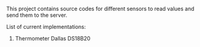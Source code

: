 This project contains source codes for different sensors to read values and send them to the server.

List of current implementations:

1. Thermometer Dallas DS18B20
